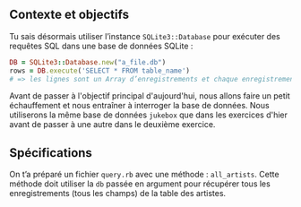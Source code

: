 ## Contexte et objectifs

Tu sais désormais utiliser l’instance `SQLite3::Database` pour exécuter des requêtes SQL dans une base de données SQLite :

```ruby
DB = SQLite3::Database.new("a_file.db")
rows = DB.execute('SELECT * FROM table_name')
# => les lignes sont un Array d’enregistrements et chaque enregistrement est un Array de colonnes.
```

Avant de passer à l'objectif principal d'aujourd'hui, nous allons faire un petit échauffement et nous entraîner à interroger la base de données. Nous utiliserons la même base de données `jukebox` que dans les exercices d'hier avant de passer à une autre dans le deuxième exercice.

## Spécifications

On t’a préparé un fichier `query.rb` avec une méthode : `all_artists`. Cette méthode doit utiliser la `db` passée en argument pour récupérer tous les enregistrements (tous les champs) de la table des artistes.
